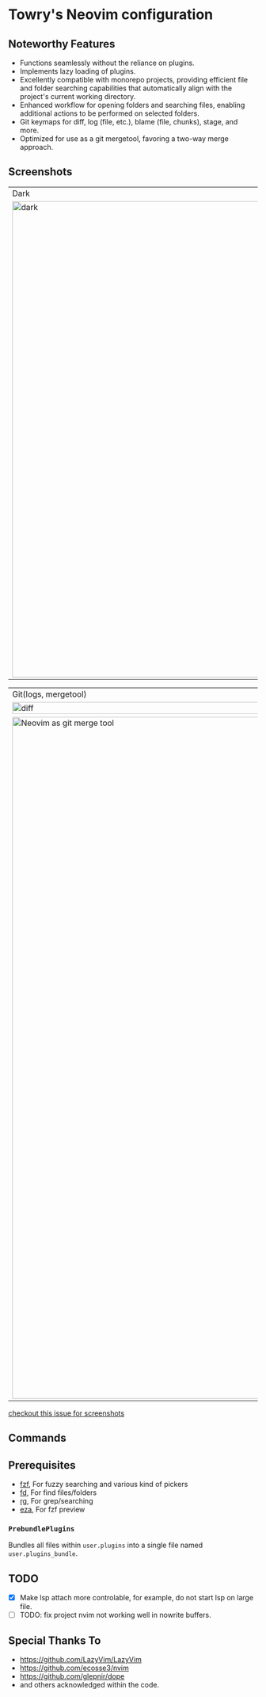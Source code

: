 # Towry's Neovim configuration

## Noteworthy Features

- Functions seamlessly without the reliance on plugins.
- Implements lazy loading of plugins.
- Excellently compatible with monorepo projects, providing efficient file and folder searching capabilities that automatically align with the project's current working directory.
- Enhanced workflow for opening folders and searching files, enabling additional actions to be performed on selected folders.
- Git keymaps for diff, log (file, etc.), blame (file, chunks), stage, and more.
- Optimized for use as a git mergetool, favoring a two-way merge approach.

## Screenshots

<table>
  <tr>
    <td>Dark</td>
    <td>Light</td>
  </tr>
  <tr>
    <td>
      <img width="961"  src="https://github.com/towry/nvim/assets/8279858/b19f9430-e537-4b37-93a0-9751ff024253" alt="dark">
    </td>
<td>
  <img width="961" alt="light" src="https://github.com/towry/nvim/assets/8279858/6395ef3d-38cf-4b3b-849f-9b988c424234"></td>
  </tr>
</table>
<table>
  <tr><td>Git(logs, mergetool)</td></tr>
    <tr>
    <td>
      <img width="100%" alt="diff" src="https://github.com/towry/nvim/assets/8279858/ff35a13c-bbbb-4ae9-b524-7c4b06fc4aaf"></td>
  </tr>
  <tr>
    <td>
      <img width="1376" alt="Neovim as git merge tool" src="https://github.com/towry/nvim/assets/8279858/aecf849d-9f82-4c9a-acf5-c2eff61fa43e">
  </tr>
</table>

<a href="https://github.com/towry/nvim/issues/26">checkout this issue for
screenshots</a>

## Commands

## Prerequisites

- [fzf](https://github.com/junegunn/fzf), For fuzzy searching and various kind
  of pickers
- [fd](https://github.com/sharkdp/fd), For find files/folders
- [rg](https://github.com/BurntSushi/ripgrep), For grep/searching
- [eza](https://github.com/eza-community/eza), For fzf preview

### `PrebundlePlugins`

Bundles all files within `user.plugins` into a single file named `user.plugins_bundle`.

## TODO

- [x] Make lsp attach more controlable, for example, do not start lsp on large file.
- [ ] TODO: fix project nvim not working well in nowrite buffers.

## Special Thanks To

- https://github.com/LazyVim/LazyVim
- https://github.com/ecosse3/nvim
- https://github.com/glepnir/dope
- and others acknowledged within the code.
